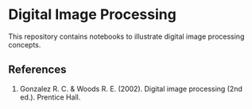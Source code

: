 # Digital Image Processing
This repository contains notebooks to illustrate digital image processing concepts.


## References
1. Gonzalez R. C. & Woods R. E. (2002). Digital image processing (2nd ed.). Prentice Hall.